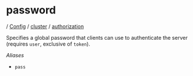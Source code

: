 # password

/ [Config](../../..) / [cluster](../..) / [authorization](..) 

Specifies a global password that clients can use to authenticate
the server (requires `user`, exclusive of `token`).

*Aliases*
- `pass`

